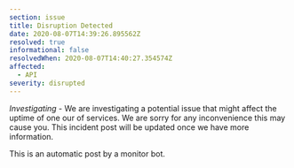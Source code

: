 ```yaml
---
section: issue
title: Disruption Detected
date: 2020-08-07T14:39:26.895562Z
resolved: true
informational: false
resolvedWhen: 2020-08-07T14:40:27.354574Z
affected:
  - API
severity: disrupted
---
```

*Investigating* - We are investigating a potential issue that might affect the uptime of one our of services. We are sorry for any inconvenience this may cause you. This incident post will be updated once we have more information.

This is an automatic post by a monitor bot.
        